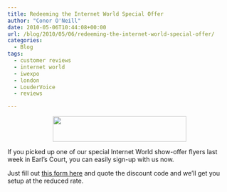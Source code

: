 ```yaml
---
title: Redeeming the Internet World Special Offer
author: "Conor O'Neill"
date: 2010-05-06T10:44:08+00:00
url: /blog/2010/05/06/redeeming-the-internet-world-special-offer/
categories:
  - Blog
tags:
  - customer reviews
  - internet world
  - iwexpo
  - london
  - LouderVoice
  - reviews

---
```

<p style="text-align: center;">
  <a href="http://www.loudervoice.com/wp-content/uploads/2010/04/19/loudervoice-sponsoring-wireless-lounge-at-internet-world/web_eader_aw.jpg"><img class="size-medium wp-image-1431  aligncenter" title="web_eader_aw" src="http://www.loudervoice.com/wp-content/uploads/2010/04/19/loudervoice-sponsoring-wireless-lounge-at-internet-world/web_eader_aw-300x57.jpg" alt="" width="300" height="57" srcset="/wp-content/uploads/2010/04/19/loudervoice-sponsoring-wireless-lounge-at-internet-world/web_eader_aw-300x57.jpg 300w, /wp-content/uploads/2010/04/19/loudervoice-sponsoring-wireless-lounge-at-internet-world/web_eader_aw.jpg 990w" sizes="(max-width: 300px) 100vw, 300px" /></a>
</p>

If you picked up one of our special Internet World show-offer flyers last week in Earl&#8217;s Court, you can easily sign-up with us now.

Just fill out [this form here][1] and quote the discount code and we&#8217;ll get you setup at the reduced rate.

 [1]: http://www.loudervoice.com/client-sign-up/internet-world-special-offer/